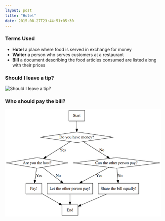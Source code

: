 ```yaml
---
layout: post
title: "Hotel"
date: 2015-08-27T23:44:51+05:30
---
```

### Terms Used

* **Hotel** a place where food is served in exchange for money
* **Waiter** a person who serves customers at a restaurant
* **Bill** a document describing the food articles consumed are listed along with their prices

### Should I leave a tip?

![Should I leave a tip?](/charts/hotel_tip.png)

### Who should pay the bill?

![Who should pay the bill?](/charts/bill_pay.png)

